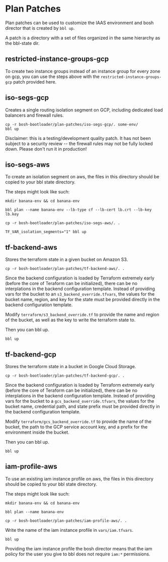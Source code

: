 # Plan Patches

Plan patches can be used to customize the IAAS
environment and bosh director that is created by
`bbl up`.

A patch is a directory with a set of files
organized in the same hierarchy as the bbl-state dir.


## restricted-instance-groups-gcp

To create two instance groups instead of an instance group for every zone on gcp,
you can use the steps above with the `restricted-instance-groups-gcp` patch
provided here.

## iso-segs-gcp

Creates a single routing isolation segment on GCP, including dedicated load balancers and firewall rules.

```
cp -r bosh-bootloader/plan-patches/iso-segs-gcp/. some-env/
bbl up
```

Disclaimer: this is a testing/development quality patch.  It has not been subject to a security review -- the firewall rules may not be fully locked down.
Please don't run it in production!

## iso-segs-aws

To create an isolation segment on aws, the files in this directory
should be copied to your bbl state directory.

The steps might look like such:

```
mkdir banana-env && cd banana-env

bbl plan --name banana-env --lb-type cf --lb-cert lb.crt --lb-key lb.key

cp -r bosh-bootloader/plan-patches/iso-segs-aws/. .

TF_VAR_isolation_segments="1" bbl up
```


## tf-backend-aws

Stores the terraform state in a given bucket on Amazon S3.

```
cp -r bosh-bootloader/plan-patches/tf-backend-aws/. .
```

Since the backend configuration is loaded by Terraform extremely early (before
the core of Teraform can be initialized), there can be no interplations in the backend
configuration template. Instead of providing vars for the bucket to an `s3_backend_override.tfvars`,
the values for the bucket name, region, and key for the state must be provided directly
in the backend configuration template.

Modify `terraform/s3_backend_override.tf` to provide the name and region of the bucket,
as well as the key to write the terraform state to.

Then you can bbl up.

```
bbl up
```

## tf-backend-gcp

Stores the terraform state in a bucket in Google Cloud Storage.

```
cp -r bosh-bootloader/plan-patches/tf-backend-gcp/. .
```

Since the backend configuration is loaded by Terraform extremely early (before
the core of Teraform can be initialized), there can be no interplations in the backend
configuration template. Instead of providing vars for the bucket to a `gcs_backend_override.tfvars`,
the values for the bucket name, credential path, and state prefix must be provided directly
in the backend configuration template.

Modify `terraform/gcs_backend_override.tf` to provide the name of the bucket, the path to
the GCP service account key, and a prefix for the environment inside the bucket.

Then you can bbl up.

```
bbl up
```

## iam-profile-aws

To use an existing iam instance profile on aws, the files in this directory
should be copied to your bbl state directory.

The steps might look like such:

```
mkdir banana-env && cd banana-env

bbl plan --name banana-env

cp -r bosh-bootloader/plan-patches/iam-profile-aws/. .
```

Write the name of the iam instance profile in `vars/iam.tfvars`.

```
bbl up
```

Providing the iam instance profile the bosh director means that the iam policy for
the user you give to bbl does not require `iam:*` permissions.
